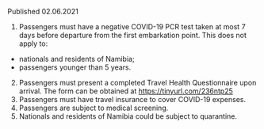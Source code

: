 Published 02.06.2021 
1. Passengers must have a negative COVID-19 PCR test taken at most 7 days before departure from the first embarkation point.
This does not apply to:
- nationals and residents of Namibia;
- passengers younger than 5 years.
2. Passengers must present a completed Travel Health Questionnaire upon arrival. The form can be obtained at <a href="https://tinyurl.com/236ntp25">https://tinyurl.com/236ntp25</a>
3. Passengers must have travel insurance to cover COVID-19 expenses.
4. Passengers are subject to medical screening.
5. Nationals and residents of Namibia could be subject to quarantine.

